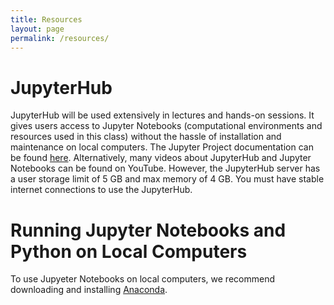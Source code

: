 ```yaml
---
title: Resources
layout: page
permalink: /resources/
---
```


# JupyterHub

JupyterHub will be used extensively in lectures and hands-on sessions. It gives users access to Jupyter Notebooks (computational environments and resources used in this class) without the hassle of installation and maintenance on local computers. The Jupyter Project documentation can be found [here](https://jupyter.readthedocs.io/en/latest/). Alternatively, many videos about JupyterHub and Jupyter Notebooks can be found on YouTube. However, the JupyterHub server has a user storage limit of 5 GB and max memory of 4 GB. You must have stable internet connections to use the JupyterHub.

# Running Jupyter Notebooks and Python on Local Computers

To use Jupyeter Notebooks on local computers, we recommend downloading and installing [Anaconda](https://www.anaconda.com/products/individual). 
